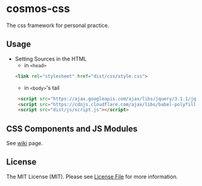 # cosmos-css
The css framework for personal practice.

## Usage

* Setting Sources in the HTML
  * in `<head>`
  ```html
  <link rel="stylesheet" href="dist/css/style.css">
  ```
  * in `<body>`'s tail
  ```html
   <script src="https://ajax.googleapis.com/ajax/libs/jquery/3.1.1/jquery.min.js"></script>
   <script src="https://cdnjs.cloudflare.com/ajax/libs/babel-polyfill/6.16.0/polyfill.min.js"></script>
   <script src="dist/js/script.js"></script>
  ```

## CSS Components and JS Modules
See [wiki](https://github.com/archco/cosmos-css/wiki) page.

## License
The MIT License (MIT). Please see [License File](https://github.com/archco/cosmos-css/blob/master/LICENSE) for more information.
